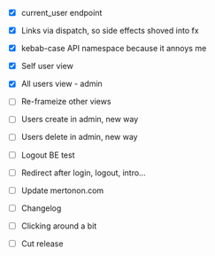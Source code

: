 - [x] current\_user endpoint
- [x] Links via dispatch, so side effects shoved into fx
- [x] kebab-case API namespace because it annoys me

- [x] Self user view
- [x] All users view - admin
- [ ] Re-frameize other views

- [ ] Users create in admin, new way
- [ ] Users delete in admin, new way
- [ ] Logout BE test
- [ ] Redirect after login, logout, intro...
- [ ] Update mertonon.com

- [ ] Changelog
- [ ] Clicking around a bit
- [ ] Cut release
